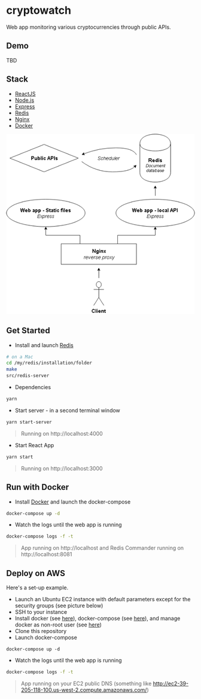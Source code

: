 # cryptowatch
Web app monitoring various cryptocurrencies through public APIs.

## Demo
TBD

## Stack
* [ReactJS](https://reactjs.org/)
* [Node.js](https://nodejs.org/en/)
* [Express](http://expressjs.com/)
* [Redis](https://redis.io/download)
* [Nginx](https://nginx.org/en/)
* [Docker](https://www.docker.com/)

![alt text](https://raw.githubusercontent.com/johnnyconroy/cryptowatch/master/images/stackDiagram.png)

## Get Started
* Install and launch [Redis](https://redis.io/download)
```bash
# on a Mac
cd /my/redis/installation/folder
make
src/redis-server
```
* Dependencies
```bash
yarn
```
* Start server - in a second terminal window
```bash
yarn start-server
```
> Running on http://localhost:4000
* Start React App
```bash
yarn start
```
> Running on http://localhost:3000

## Run with Docker
* Install [Docker](https://www.docker.com/) and launch the docker-compose
```bash
docker-compose up -d
```
* Watch the logs until the web app is running
```bash
docker-compose logs -f -t
```
> App running on http://localhost and Redis Commander running on http://localhost:8081

## Deploy on AWS
Here's a set-up example.
* Launch an Ubuntu EC2 instance with default parameters except for the security groups (see picture below)
* SSH to your instance
* Install docker (see [here](https://docs.docker.com/install/linux/docker-ce/ubuntu/#install-using-the-repository)), docker-compose (see [here](https://docs.docker.com/compose/install/)), and manage docker as non-root user (see [here](https://docs.docker.com/install/linux/linux-postinstall/))
* Clone this repository
* Launch docker-compose
```
docker-compose up -d
```
* Watch the logs until the web app is running
```bash
docker-compose logs -f -t
```
> App running on your EC2 public DNS (something like http://ec2-39-205-118-100.us-west-2.compute.amazonaws.com/)
